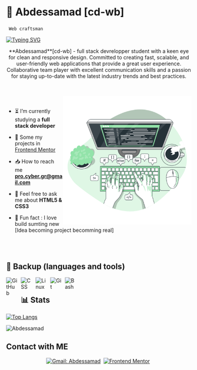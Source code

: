 # 👾  Abdessamad [cd-wb]

`  Web craftsman  `

[![Typing SVG](https://readme-typing-svg.demolab.com?font=Fira+Code&weight=600&pause=1000&color=30AE33&repeat=false&width=435&lines=Hi+there%2C+You+%3Cwelcome%2F%3E+)](https://git.io/typing-svg)

<p align="center" color="lightgreen"> **Abdessamad**[cd-wb] - full stack devrelopper student with a keen eye for clean and responsive design. Committed to creating fast, scalable, and user-friendly web applications that provide a great user experience. Collaborative team player with excellent communication skills and a passion for staying up-to-date with the latest industry trends and best practices.</p>

##
<br>


<img align="right" alt="IMAGE" src="content/Code-typing-bro.svg" width="350px"/>

<br>

- ⏳ I’m currently studying a **full stack developer**

- 👀  Some my projects in [Frontend Mentor](https://www.frontendmentor.io/home/my-challenges)

- 📥  How to reach me **pro.cyber.gr@gmail.com**

- 💬  Feel free to ask me about **HTML5 & CSS3**

- 🌟  Fun fact : I love build sumting new [Idea becoming project becomming real]


<br>
<br>

## 🧰 Backup (languages and tools)

<img align="left" alt="GitHub" width="30px" style="padding-right:10px;" src="https://cdn.jsdelivr.net/gh/devicons/devicon/icons/github/github-original.svg" />
<img align="left" alt="CSS" width="30px" style="padding-right:10px;" src="https://cdn.jsdelivr.net/gh/devicons/devicon/icons/css3/css3-plain.svg" />
<img align="left" alt="Linux" width="30px" style="padding-right:10px;" src="https://cdn.jsdelivr.net/gh/devicons/devicon/icons/linux/linux-original.svg" />
<img align="left" alt="Git" width="30px" style="padding-right:10px;" src="https://cdn.jsdelivr.net/gh/devicons/devicon/icons/git/git-original.svg" />
<img align="left" alt="Bash" width="30px" style="padding-right:10px;" src="https://cdn.jsdelivr.net/gh/devicons/devicon/icons/bash/bash-original.svg" />

<br>

## 📊 Stats

[![Top Langs](https://github-readme-stats.vercel.app/api/top-langs/?username=cd-wb&hide_progress=true&theme=gruvbox)](https://github.com/anuraghazra/github-readme-stats)

<p align="left"> <img src="https://komarev.com/ghpvc/?username=cd-wb&label=Profile%20views&color=yellowgreen&style=for-the-badge" alt="Abdessamad" /> </p>

## Contact with ME 

<div align= "center">

[![Gmail: Abdessamad](https://img.shields.io/badge/-gmail-red?style=for-the-badge&logo=Gmail&logoColor=white&link=mailto:pro.cyber.gr@gmail.com)](mailto:pro.cyber.gr@gmail.com)&nbsp;
[![Frontend Mentor](https://img.shields.io/badge/-Frontend%20Mentor-5F3DC4?style=for-the-badge&logo=FrontendMentor&logoColor=white&link=https://www.frontendmentor.io/profile/kop-left)](https://www.frontendmentor.io/profile/kop-left)&nbsp;
</div>



